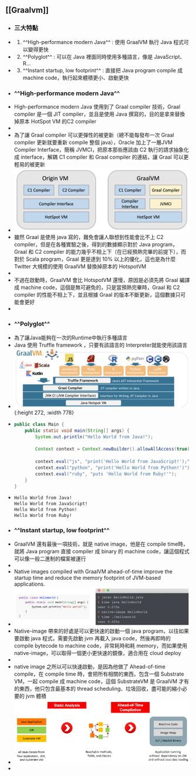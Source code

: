 ## [[Graalvm]]
- ### 三大特點
- 1. ^^High-performance modern Java^^ : 使用 GraalVM 執行 Java 程式可以變得更快
- 2. ^^Polyglot^^ : 可以在 Java 裡面同時使用多種語言，像是 JavaScript、R…
- 3. ^^Instant startup, low footprint^^ : 直接把 Java program compile 成 machine code，執行起來體積更小、啟動更快
- ### ^^High-performance modern Java^^
- High-performance modern Java 使用到了 Graal compiler 技術，Graal compiler 是一個 JIT compiler，並且是使用 Java 撰寫的，目的是拿來替換掉原本 HotSpot VM 的C2 compiler
-
- 為了讓 Graal compiler 可以更彈性的被更新（總不能每發布一次 Graal compiler 更新就要重新 compile 整個 java），Oracle 加上了一層JVM Compiler Interface，簡稱 JVMCI，把原本那些應該由 C2 執行的請求抽象化成 interface，解耦 C1 compiler 和 Graal compiler 的連結，讓 Graal 可以更輕易的被更新
- ![graalvm_graal.png](../assets/graalvm_graal_1678347654646_0.png)
- 雖然 Graal 是使用 java 寫的，難免會讓人聯想到性能會比不上 C2 compiler，但是在各種實驗之後，得到的數據顯示對於 Java program，Graal 和 C2 compiler 的能力幾乎不相上下（在已經預熱完畢的前提下），而對於 Scala program，Graal 更是達到 10% 以上的優化，這也是為什麼 Twitter 大規模的使用 GraalVM 替換掉原本的 HotspotVM
-
- 不過在啟動時，GraalVM 會比 HotspotVM 還慢，原因是必須先將 Graal 編譯成 machine code，這個是無可避免的，只是當預熱完畢時，Graal 和 C2 compiler 的性能不相上下，並且根據 Graal 的版本不斷更新，這個數據只可能會更好
-
- ### ^^Polyglot^^
- 為了讓Java能夠在一次的Runtime中執行多種語言
- Java 使用 Truffle framework ，只要有該語言的 Interpreter就能使用該語言
- ![graalvm_truffle.png](../assets/graalvm_truffle_1678346468276_0.png){:height 272, :width 778}
- ```java
  public class Main {
      public static void main(String[] args) {
          System.out.println("Hello World from Java!");
  
          Context context = Context.newBuilder().allowAllAccess(true).build();
  
          context.eval("js", "print('Hello World from JavaScript!');");
          context.eval("python", "print('Hello World from Python!')");
          context.eval("ruby", "puts 'Hello World from Ruby!'");
      }
  }
  ```
- ```output
  Hello World from Java!
  Hello World from JavaScript!
  Hello World from Python!
  Hello World from Ruby!
  ```
- ### ^^Instant startup, low footprint^^
- GraalVM 還有最後一項技術，就是 native image，他是在 compile time時，就將 Java program 直接 compiler 成 binary 的 machine code，讓這個程式可以像一般二進制的檔案被運行
-
- Native images compiled with GraalVM ahead-of-time improve the startup time and reduce the memory footprint of JVM-based applications.
- ![graalvm_nativeimage1.png](../assets/graalvm_nativeimage1_1678347876341_0.png)
- Native-image 帶來的好處是可以更快速的啟動一個 java program，以往如果要啟動 java 程式，需要先啟動 jvm 再載入 java code，然後再即時的 compile bytecode to machine code，非常耗時和耗 memory，而如果使用 native-image，可以取得一個更小更快速的鏡像，適合用在 cloud deploy
-
- native image 之所以可以快速啟動，是因為他做了 Ahead-of-time compile，在 compile time 時，會把所有相關的東西，包含一個 Substrate VM，一起 compile 成 machine code，這個 SubstrateVM 是 GraalVM 才有的東西，他只包含最基本的 thread scheduling、垃圾回收，盡可能的縮小必要的 jvm 體積
- ![graalvm_nativeimage2.png](../assets/graalvm_nativeimage2_1678347927650_0.png)
-